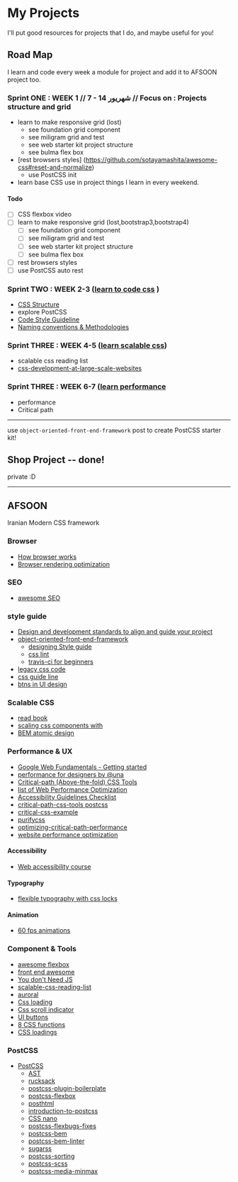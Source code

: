 ﻿# My Projects
I'll put good resources for projects that I do, and maybe useful for you!
## Road Map
I learn and code every week a module for project and add it to AFSOON project too.

### Sprint ONE : WEEK 1  //  7 - 14 شهریور  // Focus on : Projects structure and grid
- learn to make responsive grid (lost)
  - see foundation grid component
  - see miligram grid and test
  - see web starter kit project structure
  - see bulma flex box
- [rest browsers styles] (https://github.com/sotayamashita/awesome-css#reset-and-normalize)
  - use PostCSS init
- learn base CSS
use in project things I learn in every weekend.

#### Todo
- [ ] CSS flexbox video
- [ ] learn to make responsive grid (lost,bootstrap3,bootstrap4)
  - [ ] see foundation grid component
  - [ ] see miligram grid and test
  - [ ] see web starter kit project structure
  - [ ] see bulma flex box
- [ ] rest browsers styles
- [ ] use PostCSS auto rest

### Sprint TWO : WEEK 2-3 ([learn to code css](https://github.com/sotayamashita/awesome-css) )
- [CSS Structure](https://github.com/sotayamashita/awesome-css#css-structure)
- explore PostCSS
- [Code Style Guideline](https://github.com/sotayamashita/awesome-css#code-style-guideline)
- [Naming conventions & Methodologies](https://github.com/sotayamashita/awesome-css#naming-conventions--methodologies)

### Sprint THREE : WEEK 4-5 ([learn scalable css](https://github.com/davidtheclark/scalable-css-reading-list))
- scalable css reading list
- [css-development-at-large-scale-websites](https://github.com/sotayamashita/awesome-css#css-development-at-large-scale-websites)

### Sprint THREE : WEEK 6-7 ([learn performance]((https://github.com/davidsonfellipe/awesome-wpo))
- performance
- Critical path

---
use `object-oriented-front-end-framework` post to create PostCSS starter kit!

## Shop Project -- done!
private :D

---

## AFSOON
Iranian Modern CSS framework

### Browser

- [How browser works](http://arvindr21.github.io/howBrowserWorks/)
- [Browser rendering optimization](https://www.udacity.com/course/browser-rendering-optimization--ud860)

### SEO
- [awesome SEO](https://github.com/marcobiedermann/search-engine-optimization)

### style guide
- [Design and development standards to align and guide your project](http://pointnorth.io)
- [object-oriented-front-end-framework](https://www.impression.co.uk/blog/4327/object-oriented-front-end-framework)
  - [designing Style guide](https://medium.freecodecamp.com/designing-a-styleguide-elements-that-go-into-functional-and-beautiful-products-ff1621e00a0e#.2fu0de3gc)
  - [css lint](https://github.com/CSSLint/csslint)
  - [travis-ci for beginners](https://docs.travis-ci.com/user/for-beginners)
- [legacy css code](http://tinnedfruit.com/2016/07/25/are-you-writing-legacy-css-code.html)
- [css guide line](http://cssguidelin.es/)
- [btns in UI design](https://uxplanet.org/buttons-in-ui-design-the-evolution-of-style-and-best-practices-56536dc5386e#.lnbvubf4f)

###  Scalable CSS

- [read book](http://ecss.io/)
- [scaling css components with ](https://www.lullabot.com/articles/scaling-css-components-with-bem-rems-ems)
- [BEM atomic design](https://www.lullabot.com/articles/bem-atomic-design-a-css-architecture-worth-loving)

### Performance & UX
- [Google Web Fundamentals - Getting started](https://developers.google.com/web/fundamentals/getting-started/?hl=en)
- [performance for designers by @una](https://una.im/perf-design-wins/)
- [Critical-path (Above-the-fold) CSS Tools](https://github.com/addyosmani/critical-path-css-tools)
- [list of Web Performance Optimization](https://github.com/davidsonfellipe/awesome-wpo)
- [Accessibility Guidelines Checklist](http://accessibility.voxmedia.com/)
- [critical-path-css-tools postcss](https://medium.com/@nocreativity/manage-your-critical-css-with-this-postcss-plugin-6be1ca226c06#.lm47ir8l8)
- [critical-css-example](https://github.com/mrnocreativity/critical-css-example)
- [purifycss](https://github.com/purifycss/purifycss)
- [optimizing-critical-path-performance](https://www.smashingmagazine.com/2016/08/optimizing-critical-path-performance-with-express-server-and-handlebars/)
- [website performance optimization](https://classroom.udacity.com/courses/ud884/lessons/1464158641/concepts/14734291220923)
#### Accessibility

- [Web accessibility course](https://www.udacity.com/course/web-accessibility--ud891)

#### Typography

- [flexible typography with css locks](http://blog.typekit.com/2016/08/17/flexible-typography-with-css-locks/)

#### Animation

- [60 fps animations](https://medium.com/outsystems-experts/how-to-achieve-60-fps-animations-with-css3-db7b98610108)

### Component & Tools
- [awesome flexbox](https://github.com/afonsopacifer/awesome-flexbox)
- [front end awesome](https://github.com/sindresorhus/awesome#front-end-development)
- [You don't Need JS](https://github.com/NamPNQ/You-Dont-Need-Javascript)
- [scalable-css-reading-list](https://github.com/davidtheclark/scalable-css-reading-list)
- [auroral](https://github.com/LunarLogic/auroral)
- [Css loading ](https://codepen.io/MadeByMike/pen/ZOrEmr?editors=110)
- [Css scroll indicator ](https://codepen.io/MadeByMike/pen/ZOrEmr?editors=1100)
- [UI buttons](https://uxplanet.org/buttons-in-ui-design-the-evolution-of-style-and-best-practices-56536dc5386e#.lzodbglq0)
- [8 CSS functions](https://www.sitepoint.com/8-clever-tricks-with-css-functions/)
- [CSS loadings](http://codepen.io/mrspok407/pen/Gqbmowss)
### PostCSS
- [PostCSS](https://github.com/postcss/postcss)
  - [AST](https://en.wikipedia.org/wiki/Abstract_syntax_tree)
  - [rucksack](http://simplaio.github.io/rucksack/)
  - [postcss-plugin-boilerplate](https://github.com/postcss/postcss-plugin-boilerplate)
  - [postcss-flexbox](https://www.npmjs.com/package/postcss-flexbox)
  - [posthtml](https://github.com/posthtml/posthtml)
  - [introduction-to-postcss](https://www.smashingmagazine.com/2015/12/introduction-to-postcss/)
  - [CSS nano](http://cssnano.co/)
  - [postcss-flexbugs-fixes](https://github.com/luisrudge/postcss-flexbugs-fixes)
  - [postcss-bem](https://github.com/ileri/postcss-bem)
  - [postcss-bem-linter](https://github.com/postcss/postcss-bem-linter)
  - [sugarss](https://github.com/postcss/sugarss)
  - [postcss-sorting](https://github.com/hudochenkov/postcss-sorting)
  - [postcss-scss](https://github.com/postcss/postcss-scss)
  - [postcss-media-minmax](https://github.com/postcss/postcss-media-minmax)
